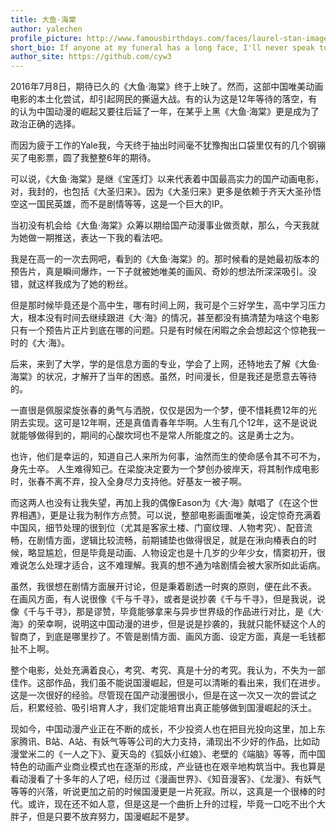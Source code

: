 ```yaml
---
title: 大鱼·海棠
author: yalechen
profile_picture: http://www.famousbirthdays.com/faces/laurel-stan-image.jpg
short_bio: If anyone at my funeral has a long face, I'll never speak to him again.
author_site: https://github.com/cyw3
---
```


2016年7月8日，期待已久的《大鱼·海棠》终于上映了。然而，这部中国唯美动画电影的本土化尝试，却引起网民的撕逼大战。有的认为这是12年等待的落空，有的认为中国动漫的崛起又要往后延了一年，在某乎上黑《大鱼·海棠》更是成为了政治正确的选择。

而因为疲于工作的Yale我，今天终于抽出时间毫不犹豫掏出口袋里仅有的几个钢镚买了电影票，圆了我整整6年的期待。

可以说，《大鱼·海棠》是继《宝莲灯》以来代表着中国最高实力的国产动画电影，对，我封的，也包括《大圣归来》。因为《大圣归来》更多是依赖于齐天大圣孙悟空这一国民英雄，而不是剧情等等，这是一个巨大的IP。

当初没有机会给《大鱼·海棠》众筹以期给国产动漫事业做贡献，那么，今天我就为她做一期推送，表达一下我的看法吧。

我是在高一的一次去网吧，看到的《大鱼·海棠》的。那时候看的是她最初版本的预告片，真是瞬间爆炸，一下子就被她唯美的画风、奇妙的想法所深深吸引。没错，就这样我成为了她的粉丝。

但是那时候毕竟还是个高中生，哪有时间上网，我可是个三好学生，高中学习压力大，根本没有时间去继续跟进《大·海》的情况，甚至都没有搞清楚为啥这个电影只有一个预告片正片到底在哪的问题。只是有时候在闲暇之余会想起这个惊艳我一时的《大·海》。

后来，来到了大学，学的是信息方面的专业，学会了上网，还特地去了解《大鱼·海棠》的状况，才解开了当年的困惑。虽然，时间漫长，但是我还是愿意去等待的。

一直很是佩服梁旋张春的勇气与洒脱，仅仅是因为一个梦，便不惜耗费12年的光阴去实现。这可是12年啊，还是真值青春年华啊。人生有几个12年，这不是说说就能够做得到的，期间的心酸坎坷也不是常人所能度之的。这是勇士之为。

也许，他们是幸运的，知道自己人来所为何事，油然而生的使命感令其不可不为，身先士卒。
人生难得知己。在梁旋决定要为一个梦创办彼岸天，将其制作成电影时，张春不离不弃，投入全身尽力支持他。好基友一被子啊。

而这两人也没有让我失望，再加上我的偶像Eason为《大·海》献唱了《在这个世界相遇》，更是让我为制作方点赞。可以说，整部电影画面唯美，设定惊奇充满着中国风，细节处理的很到位（尤其是客家土楼、门窗纹理、人物考究）、配音流畅，在剧情方面，逻辑比较流畅，前期铺垫也做得很足，就是在湫向椿表白的时候，略显尴尬，但是毕竟是动画、人物设定也是十几岁的少年少女，情窦初开，很难说怎么处理才适合，这不难理解。我真的想不通为啥剧情会被大家所如此诟病。

虽然，我很想在剧情方面展开讨论，但是秉着剧透一时爽的原则，便在此不表。
在画风方面，有人说很像《千与千寻》，或者是说抄袭《千与千寻》，但是我说，说像《千与千寻》，那是谬赞，毕竟能够拿来与异步世界级的作品进行对比，是《大·海》的荣幸啊，说明这中国动漫的进步，但是说是抄袭的，我就只能怀疑这个人的智商了，到底是哪里抄了。不管是剧情方面、画风方面、设定方面，真是一毛钱都扯不上啊。

整个电影，处处充满着良心，考究、考究、真是十分的考究。我认为，不失为一部佳作。这部作品，我们虽不能说国漫崛起，但是可以清晰的看出来，我们在进步。这是一次很好的经验。尽管现在国产动漫圈很小，但是在这一次又一次的尝试之后，积累经验、吸引培育人才，我们定能培育出真正能够做到国漫崛起的沃土。

现如今，中国动漫产业正在不断的成长，不少投资人也在把目光投向这里，加上东家腾讯、B站、A站、有妖气等等公司的大力支持，涌现出不少好的作品，比如动漫堂米二的《一人之下》、夏天岛的《狐妖小红娘》、老壁的《端脑》等等，而中国特色的动画产业商业模式也在逐渐的形成，产业链也在艰辛地构筑当中。我也算是看动漫看了十多年的人了吧，经历过《漫画世界》、《知音漫客》、《龙漫》、有妖气等等的兴落，听说更加之前的时候国漫更是一片死寂。所以，这真是一个很棒的时代。或许，现在还不如人意，但是这是一个曲折上升的过程，毕竟一口吃不出个大胖子，但是只要不放弃努力，国漫崛起不是梦。

